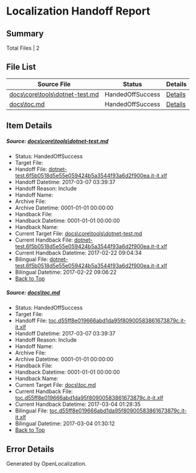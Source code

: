 # <a name='report-top'></a> Localization Handoff Report

## Summary
 Total Files | 2

## File List
 Source File | Status | Details 
 ----------- | ------ | ------- 
 [docs\core\tools\dotnet-test.md](https://github.com/dotnet/docs/blob/0b781de119f59677bd8cc8e06bea63ba4e11c8ad/docs/core/tools/dotnet-test.md) | HandedOffSuccess | [Details](#42c8827788a63f4e27429e8392c213144be706c5114)
 [docs\toc.md](https://github.com/dotnet/docs/blob/0b781de119f59677bd8cc8e06bea63ba4e11c8ad/docs/toc.md) | HandedOffSuccess | [Details](#9726490a2eca9aeca626645b0ec8b2534bc4834e3476)

## Item Details
##### <a name='42c8827788a63f4e27429e8392c213144be706c5114'></a> Source: [docs\core\tools\dotnet-test.md](https://github.com/dotnet/docs/blob/0b781de119f59677bd8cc8e06bea63ba4e11c8ad/docs/core/tools/dotnet-test.md)
* Status: HandedOffSuccess
* Target File: 
* Handoff File: [dotnet-test.6f5b0518d5e55e059424b5a3544f93a6d2f900ea.it-it.xlf](https://github.com/dotnet/docs.handoff/blob/7a57ab6119bb2fcc1bdc9e15d36d38b785073f1d/ol-handoff/dotnet/docs.it-it/master/dotnet-core/dotnet-test.6f5b0518d5e55e059424b5a3544f93a6d2f900ea.it-it.xlf)
* Handoff Datetime: 2017-03-07 03:39:37
* Handoff Reason: Include
* Handoff Name: 
* Archive File: 
* Archive Datetime: 0001-01-01 00:00:00
* Handback File: 
* Handback Datetime: 0001-01-01 00:00:00
* Handback Name: 
* Current Target File: [docs\core\tools\dotnet-test.md](https://github.com/dotnet/docs.it-it/blob/1de091bca70f45da9e7e38bea530f2c519ad8c37/docs/core/tools/dotnet-test.md)
* Current Handback File: [dotnet-test.6f5b0518d5e55e059424b5a3544f93a6d2f900ea.it-it.xlf](https://github.com/dotnet/docs.handback/blob/9e45548cf36c6c4afd19b206910f9dfeaef6526e/ol-handback/dotnet/docs.it-it/master/dotnet-core/dotnet-test.6f5b0518d5e55e059424b5a3544f93a6d2f900ea.it-it.xlf)
* Current Handback Datetime: 2017-02-22 09:04:34
* Bilingual File: [dotnet-test.6f5b0518d5e55e059424b5a3544f93a6d2f900ea.it-it.xlf](https://github.com/dotnet/docs.handback/blob/9e45548cf36c6c4afd19b206910f9dfeaef6526e/ol-handback/dotnet/docs.it-it/master/dotnet-core/dotnet-test.6f5b0518d5e55e059424b5a3544f93a6d2f900ea.it-it.xlf)
* Bilingual Datetime: 2017-02-22 09:06:22
* [Back to Top](#report-top)

##### <a name='9726490a2eca9aeca626645b0ec8b2534bc4834e3476'></a> Source: [docs\toc.md](https://github.com/dotnet/docs/blob/0b781de119f59677bd8cc8e06bea63ba4e11c8ad/docs/toc.md)
* Status: HandedOffSuccess
* Target File: 
* Handoff File: [toc.d55ff8e019666abd1da95f80900583861673879c.it-it.xlf](https://github.com/dotnet/docs.handoff/blob/7a57ab6119bb2fcc1bdc9e15d36d38b785073f1d/ol-handoff/dotnet/docs.it-it/master/dotnet-core/toc.d55ff8e019666abd1da95f80900583861673879c.it-it.xlf)
* Handoff Datetime: 2017-03-07 03:39:37
* Handoff Reason: Include
* Handoff Name: 
* Archive File: 
* Archive Datetime: 0001-01-01 00:00:00
* Handback File: 
* Handback Datetime: 0001-01-01 00:00:00
* Handback Name: 
* Current Target File: [docs\toc.md](https://github.com/dotnet/docs.it-it/blob/664e1273e06cf5a1ee234d932e3bb74f73c10b70/docs/toc.md)
* Current Handback File: [toc.d55ff8e019666abd1da95f80900583861673879c.it-it.xlf](https://github.com/dotnet/docs.handback/blob/cae16ee06788469e5fbf49d4f02769cd85e34565/ol-handback/dotnet/docs.it-it/master/dotnet-core/toc.d55ff8e019666abd1da95f80900583861673879c.it-it.xlf)
* Current Handback Datetime: 2017-03-04 01:28:35
* Bilingual File: [toc.d55ff8e019666abd1da95f80900583861673879c.it-it.xlf](https://github.com/dotnet/docs.handback/blob/cae16ee06788469e5fbf49d4f02769cd85e34565/ol-handback/dotnet/docs.it-it/master/dotnet-core/toc.d55ff8e019666abd1da95f80900583861673879c.it-it.xlf)
* Bilingual Datetime: 2017-03-04 01:30:12
* [Back to Top](#report-top)


## Error Details

Generated by OpenLocalization.
